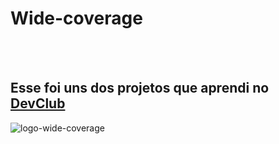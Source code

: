 <h1> Wide-coverage </h1>
<br>
<br>
<h2>Esse foi uns dos projetos que aprendi no <a href="https://rodolfomori.com.br/devclub">DevClub</a></h2>
<img href="https://github.com/Griuzaki/Wide-coverage/blob/main/img/desktop.jpg?raw=true=" alt="logo-wide-coverage">

